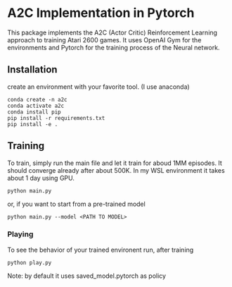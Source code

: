 # A2C Implementation in Pytorch

This package implements the A2C (Actor Critic) Reinforcement Learning approach to training Atari 2600 games.
It uses OpenAI Gym for the environments and Pytorch for the training process of the Neural network.

## Installation
create an environment with your favorite tool. (I use anaconda)

```
conda create -n a2c
conda activate a2c
conda install pip
pip install -r requirements.txt
pip install -e .
```

## Training
To train, simply run the main file and let it train for aboud 1MM episodes. It should converge already after about 500K.
In my WSL environment it takes about 1 day using GPU.

```
python main.py
```

or, if you want to start from a pre-trained model

```
python main.py --model <PATH TO MODEL>
```

### Playing
To see the behavior of your trained environent run, after training

```
python play.py
```
Note: by default it uses saved_model.pytorch as policy

